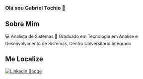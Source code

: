 ### Olá sou Gabriel Tochio 👋

## Sobre Mim
💻 Analista de Sistemas
📘 Graduado em Tecnologia em Analise e Desenvolvimento de Sistemas, Centro Universitario Integrado

## Me Localize
[![Linkedin Badge](https://img.shields.io/badge/-LinkedIn-blue?style=flat-square&logo=Linkedin&logoColor=white&link=https://www.linkedin.com/in/gtochio)](https://www.linkedin.com/in/gtochio)



<!--
**GTochio/gtochio** is a ✨ _special_ ✨ repository because its `README.md` (this file) appears on your GitHub profile.

Here are some ideas to get you started:ddffffffffffffff

- 🔭 I’m currently working on ...
- 🌱 I’m currently learning ...
- 👯 I’m looking to collaborate on ...
- 🤔 I’m looking for help with ...
- 💬 Ask me about ...
- 📫 How to reach me: ...
- 😄 Pronouns: ...
- ⚡ Fun fact: ...
-->

